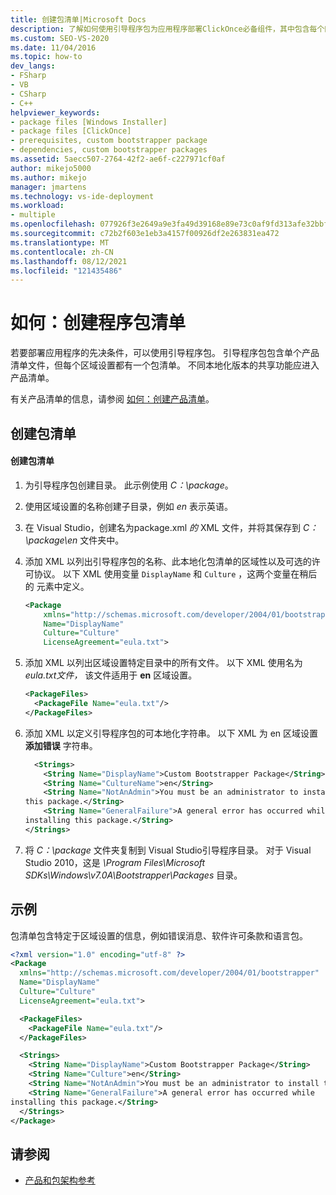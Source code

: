 ```yaml
---
title: 创建包清单|Microsoft Docs
description: 了解如何使用引导程序包为应用程序部署ClickOnce必备组件，其中包含每个区域设置包清单。
ms.custom: SEO-VS-2020
ms.date: 11/04/2016
ms.topic: how-to
dev_langs:
- FSharp
- VB
- CSharp
- C++
helpviewer_keywords:
- package files [Windows Installer]
- package files [ClickOnce]
- prerequisites, custom bootstrapper package
- dependencies, custom bootstrapper packages
ms.assetid: 5aecc507-2764-42f2-ae6f-c227971cf0af
author: mikejo5000
ms.author: mikejo
manager: jmartens
ms.technology: vs-ide-deployment
ms.workload:
- multiple
ms.openlocfilehash: 077926f3e2649a9e3fa49d39168e89e73c0af9fd313afe32bbfd8c20602d7609
ms.sourcegitcommit: c72b2f603e1eb3a4157f00926df2e263831ea472
ms.translationtype: MT
ms.contentlocale: zh-CN
ms.lasthandoff: 08/12/2021
ms.locfileid: "121435486"
---
```

# <a name="how-to-create-a-package-manifest"></a>如何：创建程序包清单
若要部署应用程序的先决条件，可以使用引导程序包。 引导程序包包含单个产品清单文件，但每个区域设置都有一个包清单。 不同本地化版本的共享功能应进入产品清单。

 有关产品清单的信息，请参阅 [如何：创建产品清单](../deployment/how-to-create-a-product-manifest.md)。

## <a name="create-the-package-manifest"></a>创建包清单

#### <a name="to-create-the-package-manifest"></a>创建包清单

1. 为引导程序包创建目录。 此示例使用 *C：\package*。

2. 使用区域设置的名称创建子目录，例如 *en* 表示英语。

3. 在 Visual Studio，创建名为package.xml *的* XML 文件，并将其保存到 *C：\package\en* 文件夹中。

4. 添加 XML 以列出引导程序包的名称、此本地化包清单的区域性以及可选的许可协议。 以下 XML 使用变量 `DisplayName` 和 `Culture` ，这两个变量在稍后的 元素中定义。

    ```xml
    <Package
        xmlns="http://schemas.microsoft.com/developer/2004/01/bootstrapper"
        Name="DisplayName"
        Culture="Culture"
        LicenseAgreement="eula.txt">
    ```

5. 添加 XML 以列出区域设置特定目录中的所有文件。 以下 XML 使用名为 *eula.txt文件，* 该文件适用于 **en** 区域设置。

    ```xml
    <PackageFiles>
      <PackageFile Name="eula.txt"/>
    </PackageFiles>
    ```

6. 添加 XML 以定义引导程序包的可本地化字符串。 以下 XML 为 en 区域设置 **添加错误** 字符串。

    ```xml
      <Strings>
        <String Name="DisplayName">Custom Bootstrapper Package</String>
        <String Name="CultureName">en</String>
        <String Name="NotAnAdmin">You must be an administrator to install
    this package.</String>
        <String Name="GeneralFailure">A general error has occurred while
    installing this package.</String>
    </Strings>
    ```

7. 将 *C：\package* 文件夹复制到 Visual Studio引导程序目录。 对于 Visual Studio 2010，这是 *\Program Files\Microsoft SDKs\Windows\v7.0A\Bootstrapper\Packages* 目录。

## <a name="example"></a>示例
 包清单包含特定于区域设置的信息，例如错误消息、软件许可条款和语言包。

```xml
<?xml version="1.0" encoding="utf-8" ?>
<Package
  xmlns="http://schemas.microsoft.com/developer/2004/01/bootstrapper"
  Name="DisplayName"
  Culture="Culture"
  LicenseAgreement="eula.txt">

  <PackageFiles>
    <PackageFile Name="eula.txt"/>
  </PackageFiles>

  <Strings>
    <String Name="DisplayName">Custom Bootstrapper Package</String>
    <String Name="Culture">en</String>
    <String Name="NotAnAdmin">You must be an administrator to install this package.</String>
    <String Name="GeneralFailure">A general error has occurred while
installing this package.</String>
  </Strings>
</Package>
```

## <a name="see-also"></a>请参阅
- [产品和包架构参考](../deployment/product-and-package-schema-reference.md)